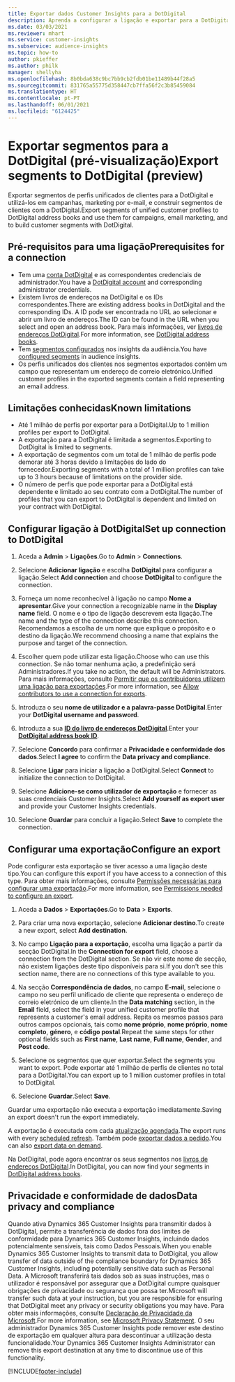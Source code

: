 ```yaml
---
title: Exportar dados Customer Insights para a DotDigital
description: Aprenda a configurar a ligação e exportar para a DotDigital.
ms.date: 03/03/2021
ms.reviewer: mhart
ms.service: customer-insights
ms.subservice: audience-insights
ms.topic: how-to
author: pkieffer
ms.author: philk
manager: shellyha
ms.openlocfilehash: 8b0bda638c9bc7bb9cb2fdb01be11489b44f28a5
ms.sourcegitcommit: 831765a55775d358447cb7ffa56f2c3b85459084
ms.translationtype: HT
ms.contentlocale: pt-PT
ms.lasthandoff: 06/01/2021
ms.locfileid: "6124425"
---
```

# <a name="export-segments-to-dotdigital-preview"></a><span data-ttu-id="1ee09-103">Exportar segmentos para a DotDigital (pré-visualização)</span><span class="sxs-lookup"><span data-stu-id="1ee09-103">Export segments to DotDigital (preview)</span></span>

<span data-ttu-id="1ee09-104">Exportar segmentos de perfis unificados de clientes para a DotDigital e utilizá-los em campanhas, marketing por e-mail, e construir segmentos de clientes com a DotDigital.</span><span class="sxs-lookup"><span data-stu-id="1ee09-104">Export segments of unified customer profiles to DotDigital address books and use them for campaigns, email marketing, and to build customer segments with DotDigital.</span></span> 

## <a name="prerequisites-for-a-connection"></a><span data-ttu-id="1ee09-105">Pré-requisitos para uma ligação</span><span class="sxs-lookup"><span data-stu-id="1ee09-105">Prerequisites for a connection</span></span>

-   <span data-ttu-id="1ee09-106">Tem uma [conta DotDigital](https://dotdigital.com/) e as correspondentes credenciais de administrador.</span><span class="sxs-lookup"><span data-stu-id="1ee09-106">You have a [DotDigital account](https://dotdigital.com/) and corresponding administrator credentials.</span></span>
-   <span data-ttu-id="1ee09-107">Existem livros de endereços na DotDigital e os IDs correspondentes.</span><span class="sxs-lookup"><span data-stu-id="1ee09-107">There are existing address books in DotDigital and the corresponding IDs.</span></span> <span data-ttu-id="1ee09-108">A ID pode ser encontrada no URL ao selecionar e abrir um livro de endereços.</span><span class="sxs-lookup"><span data-stu-id="1ee09-108">The ID can be found in the URL when you select and open an address book.</span></span> <span data-ttu-id="1ee09-109">Para mais informações, ver [livros de endereços DotDigital](https://support.dotdigital.com/hc/articles/212211968-Creating-an-address-book).</span><span class="sxs-lookup"><span data-stu-id="1ee09-109">For more information, see [DotDigital address books](https://support.dotdigital.com/hc/articles/212211968-Creating-an-address-book).</span></span>
-   <span data-ttu-id="1ee09-110">Tem [segmentos configurados](segments.md) nos insights da audiência.</span><span class="sxs-lookup"><span data-stu-id="1ee09-110">You have [configured segments](segments.md) in audience insights.</span></span>
-   <span data-ttu-id="1ee09-111">Os perfis unificados dos clientes nos segmentos exportados contêm um campo que representam um endereço de correio eletrónico.</span><span class="sxs-lookup"><span data-stu-id="1ee09-111">Unified customer profiles in the exported segments contain a field representing an email address.</span></span>

## <a name="known-limitations"></a><span data-ttu-id="1ee09-112">Limitações conhecidas</span><span class="sxs-lookup"><span data-stu-id="1ee09-112">Known limitations</span></span>

- <span data-ttu-id="1ee09-113">Até 1 milhão de perfis por exportar para a DotDigital.</span><span class="sxs-lookup"><span data-stu-id="1ee09-113">Up to 1 million profiles per export to DotDigital.</span></span>
- <span data-ttu-id="1ee09-114">A exportação para a DotDigital é limitada a segmentos.</span><span class="sxs-lookup"><span data-stu-id="1ee09-114">Exporting to DotDigital is limited to segments.</span></span>
- <span data-ttu-id="1ee09-115">A exportação de segmentos com um total de 1 milhão de perfis pode demorar até 3 horas devido a limitações do lado do fornecedor.</span><span class="sxs-lookup"><span data-stu-id="1ee09-115">Exporting segments with a total of 1 million profiles can take up to 3 hours because of limitations on the provider side.</span></span> 
- <span data-ttu-id="1ee09-116">O número de perfis que pode exportar para a DotDigital está dependente e limitado ao seu contrato com a DotDigital.</span><span class="sxs-lookup"><span data-stu-id="1ee09-116">The number of profiles that you can export to DotDigital is dependent and limited on your contract with DotDigital.</span></span>

## <a name="set-up-connection-to-dotdigital"></a><span data-ttu-id="1ee09-117">Configurar ligação à DotDigital</span><span class="sxs-lookup"><span data-stu-id="1ee09-117">Set up connection to DotDigital</span></span>

1. <span data-ttu-id="1ee09-118">Aceda a **Admin** > **Ligações**.</span><span class="sxs-lookup"><span data-stu-id="1ee09-118">Go to **Admin** > **Connections**.</span></span>

1. <span data-ttu-id="1ee09-119">Selecione **Adicionar ligação** e escolha **DotDigital** para configurar a ligação.</span><span class="sxs-lookup"><span data-stu-id="1ee09-119">Select **Add connection** and choose **DotDigital** to configure the connection.</span></span>

1. <span data-ttu-id="1ee09-120">Forneça um nome reconhecível à ligação no campo **Nome a apresentar**.</span><span class="sxs-lookup"><span data-stu-id="1ee09-120">Give your connection a recognizable name in the **Display name** field.</span></span> <span data-ttu-id="1ee09-121">O nome e o tipo de ligação descrevem esta ligação.</span><span class="sxs-lookup"><span data-stu-id="1ee09-121">The name and the type of the connection describe this connection.</span></span> <span data-ttu-id="1ee09-122">Recomendamos a escolha de um nome que explique o propósito e o destino da ligação.</span><span class="sxs-lookup"><span data-stu-id="1ee09-122">We recommend choosing a name that explains the purpose and target of the connection.</span></span>

1. <span data-ttu-id="1ee09-123">Escolher quem pode utilizar esta ligação.</span><span class="sxs-lookup"><span data-stu-id="1ee09-123">Choose who can use this connection.</span></span> <span data-ttu-id="1ee09-124">Se não tomar nenhuma ação, a predefinição será Administradores.</span><span class="sxs-lookup"><span data-stu-id="1ee09-124">If you take no action, the default will be Administrators.</span></span> <span data-ttu-id="1ee09-125">Para mais informações, consulte [Permitir que os contribuidores utilizem uma ligação para exportações](connections.md#allow-contributors-to-use-a-connection-for-exports).</span><span class="sxs-lookup"><span data-stu-id="1ee09-125">For more information, see [Allow contributors to use a connection for exports](connections.md#allow-contributors-to-use-a-connection-for-exports).</span></span>

1. <span data-ttu-id="1ee09-126">Introduza o seu **nome de utilizador e a palavra-passe DotDigital**.</span><span class="sxs-lookup"><span data-stu-id="1ee09-126">Enter your **DotDigital username and password**.</span></span>

1. <span data-ttu-id="1ee09-127">Introduza a sua **[ID do livro de endereços DotDigital](https://support.dotdigital.com/hc/articles/212211968-Creating-an-address-book)**.</span><span class="sxs-lookup"><span data-stu-id="1ee09-127">Enter your **[DotDigital address book ID](https://support.dotdigital.com/hc/articles/212211968-Creating-an-address-book)**.</span></span>

1. <span data-ttu-id="1ee09-128">Selecione **Concordo** para confirmar a **Privacidade e conformidade dos dados**.</span><span class="sxs-lookup"><span data-stu-id="1ee09-128">Select **I agree** to confirm the **Data privacy and compliance**.</span></span>

1. <span data-ttu-id="1ee09-129">Selecione **Ligar** para iniciar a ligação a DotDigital.</span><span class="sxs-lookup"><span data-stu-id="1ee09-129">Select **Connect** to initialize the connection to DotDigital.</span></span>

1. <span data-ttu-id="1ee09-130">Selecione **Adicione-se como utilizador de exportação** e fornecer as suas credenciais Customer Insights.</span><span class="sxs-lookup"><span data-stu-id="1ee09-130">Select **Add yourself as export user** and provide your Customer Insights credentials.</span></span>

1. <span data-ttu-id="1ee09-131">Selecione **Guardar** para concluir a ligação.</span><span class="sxs-lookup"><span data-stu-id="1ee09-131">Select **Save** to complete the connection.</span></span> 

## <a name="configure-an-export"></a><span data-ttu-id="1ee09-132">Configurar uma exportação</span><span class="sxs-lookup"><span data-stu-id="1ee09-132">Configure an export</span></span>

<span data-ttu-id="1ee09-133">Pode configurar esta exportação se tiver acesso a uma ligação deste tipo.</span><span class="sxs-lookup"><span data-stu-id="1ee09-133">You can configure this export if you have access to a connection of this type.</span></span> <span data-ttu-id="1ee09-134">Para obter mais informações, consulte [Permissões necessárias para configurar uma exportação](export-destinations.md#set-up-a-new-export).</span><span class="sxs-lookup"><span data-stu-id="1ee09-134">For more information, see [Permissions needed to configure an export](export-destinations.md#set-up-a-new-export).</span></span>

1. <span data-ttu-id="1ee09-135">Aceda a **Dados** > **Exportações**.</span><span class="sxs-lookup"><span data-stu-id="1ee09-135">Go to **Data** > **Exports**.</span></span>

1. <span data-ttu-id="1ee09-136">Para criar uma nova exportação, selecione **Adicionar destino**.</span><span class="sxs-lookup"><span data-stu-id="1ee09-136">To create a new export, select **Add destination**.</span></span>

1. <span data-ttu-id="1ee09-137">No campo **Ligação para a exportação**, escolha uma ligação a partir da secção DotDigital.</span><span class="sxs-lookup"><span data-stu-id="1ee09-137">In the **Connection for export** field, choose a connection from the DotDigital section.</span></span> <span data-ttu-id="1ee09-138">Se não vir este nome de secção, não existem ligações deste tipo disponíveis para si.</span><span class="sxs-lookup"><span data-stu-id="1ee09-138">If you don't see this section name, there are no connections of this type available to you.</span></span>


1. <span data-ttu-id="1ee09-139">Na secção **Correspondência de dados**, no campo **E-mail**, selecione o campo no seu perfil unificado de cliente que representa o endereço de correio eletrónico de um cliente.</span><span class="sxs-lookup"><span data-stu-id="1ee09-139">In the **Data matching** section, in the **Email** field, select the field in your unified customer profile that represents a customer's email address.</span></span> <span data-ttu-id="1ee09-140">Repita os mesmos passos para outros campos opcionais, tais como **nome próprio**, **nome próprio**, **nome completo**, **género**, e **código postal**.</span><span class="sxs-lookup"><span data-stu-id="1ee09-140">Repeat the same steps for other optional fields such as **First name**, **Last name**, **Full name**, **Gender**, and **Post code**.</span></span>

1. <span data-ttu-id="1ee09-141">Selecione os segmentos que quer exportar.</span><span class="sxs-lookup"><span data-stu-id="1ee09-141">Select the segments you want to export.</span></span> <span data-ttu-id="1ee09-142">Pode exportar até 1 milhão de perfis de clientes no total para a DotDigital.</span><span class="sxs-lookup"><span data-stu-id="1ee09-142">You can export up to 1 million customer profiles in total to DotDigital.</span></span>

1. <span data-ttu-id="1ee09-143">Selecione **Guardar**.</span><span class="sxs-lookup"><span data-stu-id="1ee09-143">Select **Save**.</span></span>

<span data-ttu-id="1ee09-144">Guardar uma exportação não executa a exportação imediatamente.</span><span class="sxs-lookup"><span data-stu-id="1ee09-144">Saving an export doesn't run the export immediately.</span></span>

<span data-ttu-id="1ee09-145">A exportação é executada com cada [atualização agendada](system.md#schedule-tab).</span><span class="sxs-lookup"><span data-stu-id="1ee09-145">The export runs with every [scheduled refresh](system.md#schedule-tab).</span></span> <span data-ttu-id="1ee09-146">Também pode [exportar dados a pedido](export-destinations.md#run-exports-on-demand).</span><span class="sxs-lookup"><span data-stu-id="1ee09-146">You can also [export data on demand](export-destinations.md#run-exports-on-demand).</span></span> 
 
<span data-ttu-id="1ee09-147">Na DotDigital, pode agora encontrar os seus segmentos nos [livros de endereços DotDigital](https://support.dotdigital.com/hc/articles/212211968-Creating-an-address-book).</span><span class="sxs-lookup"><span data-stu-id="1ee09-147">In DotDigital, you can now find your segments in [DotDigital address books](https://support.dotdigital.com/hc/articles/212211968-Creating-an-address-book).</span></span>


## <a name="data-privacy-and-compliance"></a><span data-ttu-id="1ee09-148">Privacidade e conformidade de dados</span><span class="sxs-lookup"><span data-stu-id="1ee09-148">Data privacy and compliance</span></span>

<span data-ttu-id="1ee09-149">Quando ativa Dynamics 365 Customer Insights para transmitir dados à DotDigital, permite a transferência de dados fora dos limites de conformidade para Dynamics 365 Customer Insights, incluindo dados potencialmente sensíveis, tais como Dados Pessoais.</span><span class="sxs-lookup"><span data-stu-id="1ee09-149">When you enable Dynamics 365 Customer Insights to transmit data to DotDigital, you allow transfer of data outside of the compliance boundary for Dynamics 365 Customer Insights, including potentially sensitive data such as Personal Data.</span></span> <span data-ttu-id="1ee09-150">A Microsoft transferirá tais dados sob as suas instruções, mas o utilizador é responsável por assegurar que a DotDigital cumpre quaisquer obrigações de privacidade ou segurança que possa ter.</span><span class="sxs-lookup"><span data-stu-id="1ee09-150">Microsoft will transfer such data at your instruction, but you are responsible for ensuring that DotDigital meet any privacy or security obligations you may have.</span></span> <span data-ttu-id="1ee09-151">Para obter mais informações, consulte [Declaração de Privacidade da Microsoft](https://go.microsoft.com/fwlink/?linkid=396732).</span><span class="sxs-lookup"><span data-stu-id="1ee09-151">For more information, see [Microsoft Privacy Statement](https://go.microsoft.com/fwlink/?linkid=396732).</span></span>
<span data-ttu-id="1ee09-152">O seu administrador Dynamics 365 Customer Insights pode remover este destino de exportação em qualquer altura para descontinuar a utilização desta funcionalidade.</span><span class="sxs-lookup"><span data-stu-id="1ee09-152">Your Dynamics 365 Customer Insights Administrator can remove this export destination at any time to discontinue use of this functionality.</span></span>


[!INCLUDE[footer-include](../includes/footer-banner.md)]

